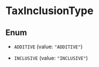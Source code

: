 
# TaxInclusionType

## Enum


* `ADDITIVE` (value: `"ADDITIVE"`)

* `INCLUSIVE` (value: `"INCLUSIVE"`)



